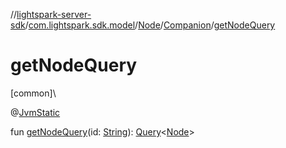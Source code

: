 //[lightspark-server-sdk](../../../../index.md)/[com.lightspark.sdk.model](../../index.md)/[Node](../index.md)/[Companion](index.md)/[getNodeQuery](get-node-query.md)

# getNodeQuery

[common]\

@[JvmStatic](https://kotlinlang.org/api/latest/jvm/stdlib/kotlin.jvm/-jvm-static/index.html)

fun [getNodeQuery](get-node-query.md)(id: [String](https://kotlinlang.org/api/latest/jvm/stdlib/kotlin/-string/index.html)): [Query](../../../com.lightspark.sdk.requester/-query/index.md)&lt;[Node](../index.md)&gt;
